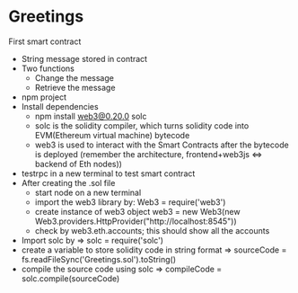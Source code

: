 # Greetings
First smart contract

- String message stored in contract
- Two functions
	- Change the message
	- Retrieve the message
- npm project
- Install dependencies
	- npm install web3@0.20.0 solc
	- solc is the solidity compiler, which turns solidity code into EVM(Ethereum virtual machine) bytecode
	- web3 is used to interact with the Smart Contracts after the bytecode is deployed (remember the architecture, frontend+web3js <=> backend of Eth nodes))
- testrpc in a new terminal to test smart contract
- After creating the .sol file
	- start node on a new terminal
	- import the web3 library by: Web3 = require('web3')
	- create instance of web3 object web3 = new Web3(new Web3.providers.HttpProvider("http://localhost:8545"))
	- check by web3.eth.accounts; this should show all the accounts
- Import solc by => solc = require('solc')
- create a variable to store solidity code in string format => sourceCode = fs.readFileSync('Greetings.sol').toString()
- compile the source code using solc => compileCode = solc.compile(sourceCode)
